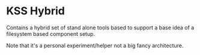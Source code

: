 # KSS Hybrid

Contains a hybrid set of stand alone tools based to support a base idea
of a filesystem based component setup. 

Note that it's a personal experiment/helper not a big fancy architecture. 
 
